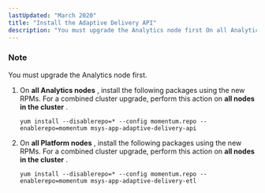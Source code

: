```yaml
---
lastUpdated: "March 2020"
title: "Install the Adaptive Delivery API"
description: "You must upgrade the Analytics node first On all Analytics nodes install the following packages using the new RP Ms For a combined cluster upgrade perform this action on all nodes in the cluster On all Platform nodes install the following packages using the new RP Ms For a combined..."
---
```


### Note

You must upgrade the Analytics node first.

1.  On **all Analytics nodes** , install the following packages using the new RPMs. For a combined cluster upgrade, perform this action on **all nodes in the cluster** .

    `yum install --disablerepo=* --config momentum.repo --enablerepo=momentum msys-app-adaptive-delivery-api`
2.  On **all Platform nodes** , install the following packages using the new RPMs. For a combined cluster upgrade, perform this action on **all nodes in the cluster** .

    `yum install --disablerepo=* --config momentum.repo --enablerepo=momentum msys-app-adaptive-delivery-etl`